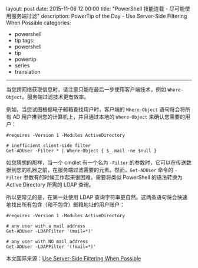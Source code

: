 layout: post
date: 2015-11-06 12:00:00
title: "PowerShell 技能连载 - 尽可能使用服务端过滤"
description: PowerTip of the Day - Use Server-Side Filtering When Possible
categories:
- powershell
- tip
tags:
- powershell
- tip
- powertip
- series
- translation
---
当您跨网络获取信息时，请注意只能在最后一步使用客户端技术，例如 `Where-Object`。服务端过滤技术更有效率。

例如，当您试图根据电子邮箱查找用户时，客户端的 `Where-Object` 语句将会将所有 AD 用户推到您的计算机上，并且通过本地的 `Where-Object` 来确认您需要的用户：

    #requires -Version 1 -Modules ActiveDirectory
    
    # inefficient client-side filter
    Get-ADUser -Filter * | Where-Object { $_.mail -ne $null }

如您猜想的那样，当一个 cmdlet 有一个名为 `-Filter` 的参数时，它可以在传送数据到您的机器之前，在服务端过滤需要的元素。然而，`Get-ADUser` 命令的 `-Filter` 参数有的时候工作起来很困难，需要将类似 PowerShell 的语法转换为 Active Directory 所需的 LDAP 查询。

所以更常见的是，在第一处使用 LDAP 查询字符串更自然。这两条语句将会快速地找出所有包含（和不包含）邮箱地址的用户账户：

    #requires -Version 1 -Modules ActiveDirectory
    
    # any user with a mail address
    Get-ADUser -LDAPFilter '(mail=*)'
    
    # any user with NO mail address
    Get-ADUser -LDAPFilter '(!mail=*)'

<!--more-->
本文国际来源：[Use Server-Side Filtering When Possible](http://community.idera.com/powershell/powertips/b/tips/posts/use-server-side-filtering-when-possible)
